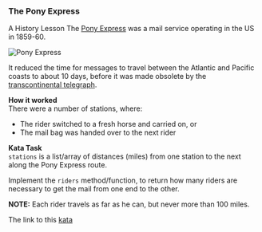 ### The Pony Express

A History Lesson
The [Pony Express](https://en.wikipedia.org/wiki/Pony_Express) was a mail service operating in the US in 1859-60.

![Pony Express](https://i.imgur.com/oEqUjpP.png)

It reduced the time for messages to travel between the Atlantic and Pacific coasts to about 10 days, before it was made obsolete by the [transcontinental telegraph](https://en.wikipedia.org/wiki/First_transcontinental_telegraph).

**How it worked**  
There were a number of stations, where:
* The rider switched to a fresh horse and carried on, or  
* The mail bag was handed over to the next rider  

**Kata Task**  
`stations` is a list/array of distances (miles) from one station to the next along the Pony Express route.

Implement the `riders` method/function, to return how many riders are necessary to get the mail from one end to the other.

**NOTE:** Each rider travels as far as he can, but never more than 100 miles.  

The link to this [kata](https://www.codewars.com/kata/the-pony-express/java)
